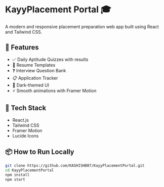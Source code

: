 # KayyPlacement Portal 🎓

A modern and responsive placement preparation web app built using React and Tailwind CSS.

## 🚀 Features

- ✅ Daily Aptitude Quizzes with results
- 📄 Resume Templates
- ❓ Interview Question Bank
- 📋 Application Tracker
- 🌙 Dark-themed UI
- ⚡ Smooth animations with Framer Motion

## 🧪 Tech Stack

- React.js
- Tailwind CSS
- Framer Motion
- Lucide Icons

## 📦 How to Run Locally

```bash
git clone https://github.com/KASHISHB07/KayyPlacementPortal.git
cd KayyPlacementPortal
npm install
npm start
